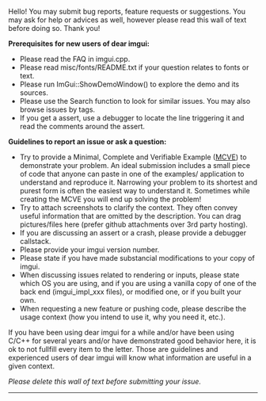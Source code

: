 Hello! You may submit bug reports, feature requests or suggestions. You may ask for help or advices as well, however please read this wall of text before doing so. Thank you!

**Prerequisites for new users of dear imgui:**
- Please read the FAQ in imgui.cpp.
- Please read misc/fonts/README.txt if your question relates to fonts or text.
- Please run ImGui::ShowDemoWindow() to explore the demo and its sources.
- Please use the Search function to look for similar issues. You may also browse issues by tags.
- If you get a assert, use a debugger to locate the line triggering it and read the comments around the assert.

**Guidelines to report an issue or ask a question:**
- Try to provide a Minimal, Complete and Verifiable Example ([MCVE](https://stackoverflow.com/help/mcve)) to demonstrate your problem. An ideal submission includes a small piece of code that anyone can paste in one of the examples/ application to understand and reproduce it. Narrowing your problem to its shortest and purest form is often the easiest way to understand it. Sometimes while creating the MCVE you will end up solving the problem!
- Try to attach screenshots to clarify the context. They often convey useful information that are omitted by the description. You can drag pictures/files here (prefer github attachments over 3rd party hosting).
- If you are discussing an assert or a crash, please provide a debugger callstack. 
- Please provide your imgui version number.
- Please state if you have made substancial modifications to your copy of imgui. 
- When discussing issues related to rendering or inputs, please state which OS you are using, and if you are using a vanilla copy of one of the back end (imgui_impl_xxx files), or modified one, or if you built your own.
- When requesting a new feature or pushing code, please describe the usage context (how you intend to use it, why you need it, etc.).

If you have been using dear imgui for a while and/or have been using C/C++ for several years and/or have demonstrated good behavior here, it is ok to not fullfill every item to the letter. Those are guidelines and experienced users of dear imgui will know what information are useful in a given context.

*Please delete this wall of text before submitting your issue.*

----

